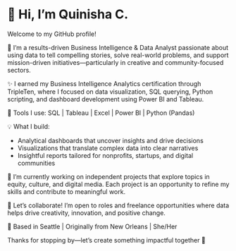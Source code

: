 # 👋 Hi, I’m Quinisha C.

Welcome to my GitHub profile!

🎯 I’m a results-driven Business Intelligence & Data Analyst passionate about using data to tell compelling stories, solve real-world problems, and support mission-driven initiatives—particularly in creative and community-focused sectors.

✨ I earned my Business Intelligence Analytics certification through TripleTen, where I focused on data visualization, SQL querying, Python scripting, and dashboard development using Power BI and Tableau.

🔧 Tools I use:
SQL | Tableau | Excel | Power BI | Python (Pandas)

💡 What I build:
- Analytical dashboards that uncover insights and drive decisions
- Visualizations that translate complex data into clear narratives
- Insightful reports tailored for nonprofits, startups, and digital communities

🌱 I’m currently working on independent projects that explore topics in equity, culture, and digital media. Each project is an opportunity to refine my skills and contribute to meaningful work.

💬 Let’s collaborate!
I’m open to roles and freelance opportunities where data helps drive creativity, innovation, and positive change.

📍 Based in Seattle | Originally from New Orleans | She/Her

Thanks for stopping by—let’s create something impactful together 🚀
